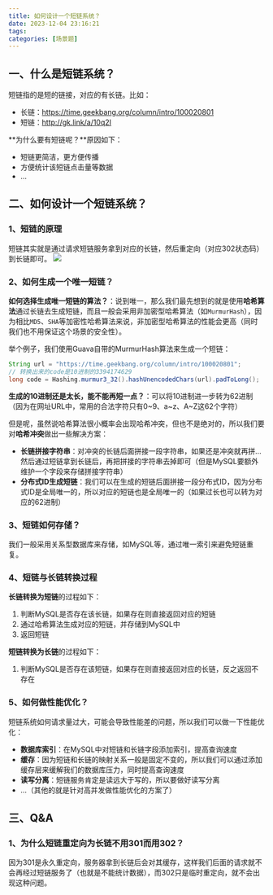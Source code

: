 ```yaml
---
title: 如何设计一个短链系统？
date: 2023-12-04 23:16:21
tags: 
categories: [场景题]
---
```


## 一、什么是短链系统？
短链指的是短的链接，对应的有长链。比如：
* 长链：https://time.geekbang.org/column/intro/100020801
* 短链：http://gk.link/a/10q2I

**为什么要有短链呢？**原因如下：
* 短链更简洁，更方便传播
* 方便统计该短链点击量等数据
* ...

## 二、如何设计一个短链系统？
### 1、短链的原理
短链其实就是通过请求短链服务拿到对应的长链，然后重定向（对应302状态码）到长链即可。
![](/images/scene/短链系统1.png)

### 2、如何生成一个唯一短链？
**如何选择生成唯一短链的算法？**：说到唯一，那么我们最先想到的就是使用**哈希算法**通过长链去生成短链，而且一般会采用非加密型哈希算法（如`MurmurHash`），因为相比`MD5`、`SHA`等加密性哈希算法来说，非加密型哈希算法的性能会更高（同时我们也不用保证这个场景的安全性）。

举个例子，我们使用Guava自带的MurmurHash算法来生成一个短链：
```java
String url = "https://time.geekbang.org/column/intro/100020801";
// 转换出来的code是10进制的3394174629
long code = Hashing.murmur3_32().hashUnencodedChars(url).padToLong();
```

**生成的10进制还是太长，能不能再短一点？**：可以将10进制进一步转为62进制（因为在网址URL中，常用的合法字符只有0~9、a~z、A~Z这62个字符）

但是呢，虽然说哈希算法很小概率会出现哈希冲突，但也不是绝对的，所以我们要对**哈希冲突**做出一些解决方案：
* **长链拼接字符串**：对冲突的长链后面拼接一段字符串，如果还是冲突就再拼...然后通过短链拿到长链后，再把拼接的字符串去掉即可（但是MySQL要额外维护一个字段来存储拼接字符串）
* **分布式ID生成短链**：我们可以在生成的短链后面拼接一段分布式ID，因为分布式ID是全局唯一的，所以对应的短链也是全局唯一的（如果过长也可以转为对应的62进制）

### 3、短链如何存储？
我们一般采用关系型数据库来存储，如MySQL等，通过唯一索引来避免短链重复。

### 4、短链与长链转换过程
**长链转换为短链**的过程如下：
1. 判断MySQL是否存在该长链，如果存在则直接返回对应的短链
2. 通过哈希算法生成对应的短链，并存储到MySQL中
3. 返回短链

**短链转换为长链**的过程如下：
1. 判断MySQL是否存在该短链，如果存在则直接返回对应的长链，反之返回不存在

### 5、如何做性能优化？
短链系统如何请求量过大，可能会导致性能差的问题，所以我们可以做一下性能优化：
* **数据库索引**：在MySQL中对短链和长链字段添加索引，提高查询速度
* **缓存**：因为短链和长链的映射关系一般是固定不变的，所以我们可以通过添加缓存层来缓解我们的数据库压力，同时提高查询速度
* **读写分离**：短链服务肯定是读远大于写的，所以要做好读写分离
* ...（其他的就是针对高并发做性能优化的方案了）

## 三、Q&A
### 1、为什么短链重定向为长链不用301而用302？
因为301是永久重定向，服务器拿到长链后会对其缓存，这样我们后面的请求就不会再经过短链服务了（也就是不能统计数据），而302只是临时重定向，就不会出现这种问题。